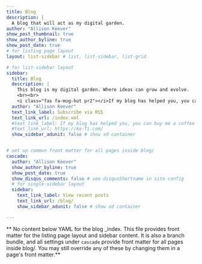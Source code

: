 ```yaml
---
title: Blog
description: |
  A blog that will act as my digital garden.
author: "Allison Keever"
show_post_thumbnail: true
show_author_byline: true
show_post_date: true
# for listing page layout
layout: list-sidebar # list, list-sidebar, list-grid

# for list-sidebar layout
sidebar: 
  title: Blog
  description: |
    This blog is my digital garden. Where ideas can grow and evolve.
    <br><br>
    <i class="fas fa-mug-hot pr2"></i>If my blog has helped you, you can [buy me a coffee](https://ko-fi.com/)!
  author: "Allison Keever"
  text_link_label: Subscribe via RSS
  text_link_url: /index.xml
  #text_link_label: If my blog has helped you, you can buy me a coffee
  #text_link_url: https://ko-fi.com/
  show_sidebar_adunit: false # show ad container


# set up common front matter for all pages inside blog/
cascade:
  author: "Allison Keever"
  show_author_byline: true
  show_post_date: true
  show_disqus_comments: false # see disqusShortname in site config
  # for single-sidebar layout
  sidebar:
    text_link_label: View recent posts
    text_link_url: /blog/
    show_sidebar_adunit: false # show ad container

---
```


** No content below YAML for the blog _index. This file provides front matter for the listing page layout and sidebar content. It is also a branch bundle, and all settings under `cascade` provide front matter for all pages inside blog/. You may still override any of these by changing them in a page's front matter.**
